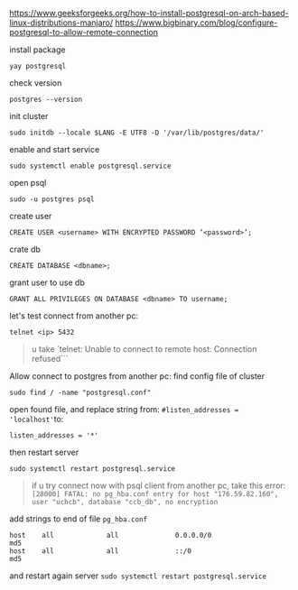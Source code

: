 https://www.geeksforgeeks.org/how-to-install-postgresql-on-arch-based-linux-distributions-manjaro/
https://www.bigbinary.com/blog/configure-postgresql-to-allow-remote-connection

install package
```
yay postgresql
```

check version
```
postgres --version
```

init cluster
```
sudo initdb --locale $LANG -E UTF8 -D '/var/lib/postgres/data/'
```

enable and start service
```
sudo systemctl enable postgresql.service
```

open psql
```
sudo -u postgres psql
```

create user
```
CREATE USER <username> WITH ENCRYPTED PASSWORD ‘<password>’;
```

crate db
```
CREATE DATABASE <dbname>;
```

grant user to use db
```
GRANT ALL PRIVILEGES ON DATABASE <dbname> TO username;
```

let's test connect from another pc:
```
telnet <ip> 5432
```
> u take `telnet: Unable to connect to remote host: Connection refused```

Allow connect to postgres from another pc:
find config file of cluster
```
sudo find / -name "postgresql.conf"
```

open found file, and replace string
from: `#listen_addresses = 'localhost'`to:
```
listen_addresses = '*'
```

then restart server
```
sudo systemctl restart postgresql.service
```
> if u try connect now with psql client from another pc, take this error: `[28000] FATAL: no pg_hba.conf entry for host "176.59.82.160", user "uchcb", database "ccb_db", no encryption`

add strings to end of file `pg_hba.conf`
```
host    all             all              0.0.0.0/0                       md5
host    all             all              ::/0                            md5
```
and restart again server
```sudo systemctl restart postgresql.service```
